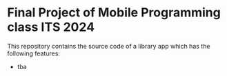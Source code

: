 # Final Project of Mobile Programming class ITS 2024

This repository contains the source code of a library app which has the following features:

- tba
